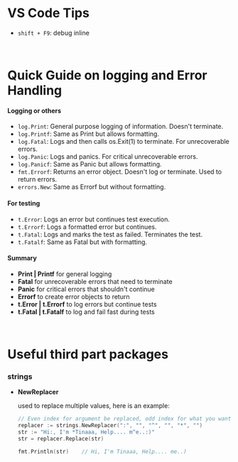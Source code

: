 # VS Code Tips
- `shift + F9`: debug inline

<br>

# Quick Guide on logging and Error Handling

#### Logging or others
- `log.Print`: General purpose logging of information. Doesn't terminate.
- `log.Printf`: Same as Print but allows formatting.
- `log.Fatal`: Logs and then calls os.Exit(1) to terminate. For unrecoverable errors.
- `log.Panic`: Logs and panics. For critical unrecoverable errors.
- `log.Panicf`: Same as Panic but allows formatting.
- `fmt.Errorf`: Returns an error object. Doesn't log or terminate. Used to return errors.
- `errors.New`: Same as Errorf but without formatting.


#### For testing
- `t.Error`: Logs an error but continues test execution.
- `t.Errorf`: Logs a formatted error but continues.
- `t.Fatal`: Logs and marks the test as failed. Terminates the test.
- `t.Fatalf`: Same as Fatal but with formatting.

#### Summary
- **Print | Printf** for general logging
- **Fatal** for unrecoverable errors that need to terminate
- **Panic** for critical errors that shouldn't continue
- **Errorf** to create error objects to return
- **t.Error | t.Errorf** to log errors but continue tests
- **t.Fatal | t.Fatalf** to log and fail fast during tests

<br>

# Useful third part packages

### strings

- **NewReplacer**
    
    used to replace multiple values, here is an example:
    ```go
    // Even index for argument be replaced, odd index for what you want to replace with.
    replacer := strings.NewReplacer(":", "", "^", "", "*", "")
	str := "Hi:, I'm *Tinaaa, Help.... m^e..:)"
	str = replacer.Replace(str)
    
	fmt.Println(str)    // Hi, I'm Tinaaa, Help.... me..)
    ```
